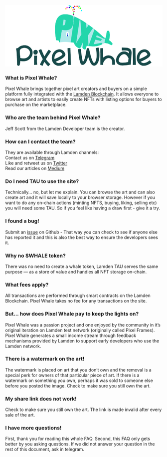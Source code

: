 ![whaledocs](./static/pixelwhaledocs.png ':size=800')

### What is Pixel Whale?
Pixel Whale brings together pixel art creators and buyers on a simple platform fully integrated with the [Lamden Blockchain](https://www.lamden.io). It allows everyone to browse art and artists to easily create NFTs with listing options for buyers to purchase on the marketplace.

### Who are the team behind Pixel Whale?
Jeff Scott from the Lamden Developer team is the creator.

### How can I contact the team?
They are available through Lamden channels:  
Contact us on [Telegram](https://t.me/lamdenchat)   
Like and retweet us on [Twitter](https://twitter.com/LamdenTau)   
Read our articles on [Medium](https://medium.com/@Lamden)

### Do I need TAU to use the site?
Technically... no, but let me explain. You can browse the art and can also create art and it will save locally to your browser storage.  However if you want to do any on-chain actions (minting NFTS, buying, liking, selling etc) you will need some TAU.  So if you feel like having a draw first - give it a try.

### I found a bug!
Submit an [issue](https://github.com/Lamden/pixel_whale_docs/issues) on Github - That way you can check to see if anyone else has reported it and this is also the best way to ensure the developers sees it.

### Why no $WHALE token?
There was no need to create a whale token, Lamden TAU serves the same purpose — as a store of value and handles all NFT storage on-chain.

### What fees apply?
All transactions are performed through smart contracts on the Lamden Blockchain. Pixel Whale takes no fee for any transactions on the site.

### But… how does Pixel Whale pay to keep the lights on?
Pixel Whale was a passion project and one enjoyed by the community in it’s original iteration on Lamden test network (originally called Pixel Frames). Pixel Whale generates a small income stream through feedback mechanisms provided by Lamden to support early developers who use the Lamden network.

### There is a watermark on the art!
The watermark is placed on art that you don’t own and the removal is a special perk for owners of that particular piece of art. If there is a watermark on something you own, perhaps it was sold to someone else before you posted the image. Check to make sure you still own the art.

### My share link does not work!
Check to make sure you still own the art. The link is made invalid after every sale of the art.

### I have more questions!
First, thank you for reading this whole FAQ. Second, this FAQ only gets better by you asking questions. If we did not answer your question in the rest of this document, ask in telegram.
